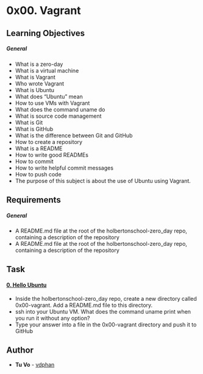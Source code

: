 # 0x00. Vagrant

## Learning Objectives

##### General
 * What is a zero-day
 * What is a virtual machine
 * What is Vagrant
 * Who wrote Vagrant
 * What is Ubuntu
 * What does “Ubuntu” mean
 * How to use VMs with Vagrant
 * What does the command uname do
 * What is source code management
 * What is Git
 * What is GitHub
 * What is the difference between Git and GitHub
 * How to create a repository
 * What is a README
 * How to write good READMEs
 * How to commit
 * How to write helpful commit messages
 * How to push code
 * The purpose of this subject is about the use of Ubuntu using Vagrant.

## Requirements

##### General
 * A README.md file at the root of the holbertonschool-zero_day repo, containing a description of the repository
 * A README.md file at the root of the holbertonschool-zero_day repo, containing a description of the repository

## Task
#### [0. Hello Ubuntu](./0-hello_ubuntu)
- Inside the holbertonschool-zero_day repo, create a new directory called 0x00-vagrant. Add a README.md file to this directory.
- ssh into your Ubuntu VM. What does the command uname print when you run it without any option?
- Type your answer into a file in the 0x00-vagrant directory and push it to GitHub 

## Author

- **Tu Vo** - [vdphan](https://github.com/vdphan)
